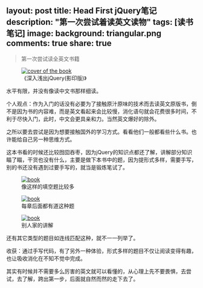 layout: post
title: Head First jQuery笔记
description: "第一次尝试着读英文读物"
tags: [读书笔记]
image:
  background: triangular.png
comments: true
share: true
---
>第一次尝试读全英文书籍

<figure>
    <a href="http://img30.ddimg.cn/32/15/22775180-1_u_1.jpg">
        <img src="http://img30.ddimg.cn/32/15/22775180-1_u_1.jpg" alt="cover of the book" />
    </a>
    <figcaption>《深入浅出jQuery(影印版)》</figcaption>
</figure>
<!--more-->

水平有限，并没有像读中文书那样细读。

个人观点：作为入门的话没有必要为了接触原汁原味的技术而去读英文原版书，倒不是因为书的内容难，而是英文看起来会比较慢，消化语句就会花费很多时间，不利于尽快入门，此时，中文会更具亲和力。当然英文爆好的除外。

之所以要去尝试是因为想要接触国外的学习方式。看看他们一般都看些什么书。也许能给自己另一种思维方式。

这本书看的时候还比较囫囵吞枣，因为jQuery的知识点都还了解，讲解部分知识瞄了瞄，干货也没有什么，主要是做下本书中的题，因为提形式多样，需要手写，别的书还没有遇到过要手写的，就当是锻炼笔试了。

<figure>
    <a href="http://7vznhl.com1.z0.glb.clouddn.com/2015-1-11.jpg">
        <img src="http://7vznhl.com1.z0.glb.clouddn.com/2015-1-11.jpg" alt="book" />
    </a>
    <figcaption>像这样的填空题比较多</figcaption>
</figure>

<figure>
    <a href="http://7vznhl.com1.z0.glb.clouddn.com/2015-1-14.jpg">
        <img src="http://7vznhl.com1.z0.glb.clouddn.com/2015-1-14.jpg" alt="book" />
    </a>
    <figcaption>每章后面都有道这种题</figcaption>
</figure>

<figure>
    <a href="http://7vznhl.com1.z0.glb.clouddn.com/2015-1-16.jpg">
        <img src="http://7vznhl.com1.z0.glb.clouddn.com/2015-1-16.jpg" alt="book" />
    </a>
    <figcaption>别人家的讲解</figcaption>
</figure>

还有其它类型的题目如连线匹配这种，就不一一列举了。

收获：通过手写代码，有了另外一种体验，形式多样的题目不仅让阅读变得有趣，也让吸收消化在不知不觉中完成。

其实有时候并不需要多么厉害的英文就可以看懂的，从心理上先不要畏惧，去尝试，去了解，跨出第一步，后面就自然而然的走下去了。